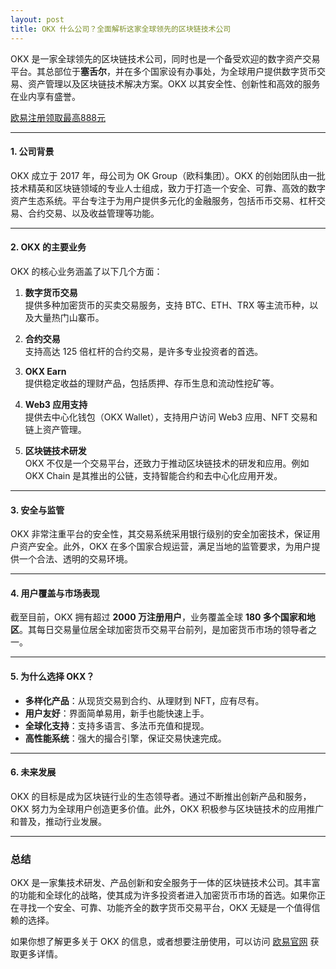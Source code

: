 ```yaml
---
layout: post
title: OKX 什么公司？全面解析这家全球领先的区块链技术公司
---
```

OKX 是一家全球领先的区块链技术公司，同时也是一个备受欢迎的数字资产交易平台。其总部位于**塞舌尔**，并在多个国家设有办事处，为全球用户提供数字货币交易、资产管理以及区块链技术解决方案。OKX 以其安全性、创新性和高效的服务在业内享有盛誉。

<a class="register-button" href="#">欧易注册领取最高888元</a>

---

#### 1. **公司背景**
OKX 成立于 2017 年，母公司为 OK Group（欧科集团）。OKX 的创始团队由一批技术精英和区块链领域的专业人士组成，致力于打造一个安全、可靠、高效的数字资产生态系统。平台专注于为用户提供多元化的金融服务，包括币币交易、杠杆交易、合约交易、以及收益管理等功能。

---

#### 2. **OKX 的主要业务**
OKX 的核心业务涵盖了以下几个方面：

1. **数字货币交易**  
   提供多种加密货币的买卖交易服务，支持 BTC、ETH、TRX 等主流币种，以及大量热门山寨币。

2. **合约交易**  
   支持高达 125 倍杠杆的合约交易，是许多专业投资者的首选。

3. **OKX Earn**  
   提供稳定收益的理财产品，包括质押、存币生息和流动性挖矿等。

4. **Web3 应用支持**  
   提供去中心化钱包（OKX Wallet），支持用户访问 Web3 应用、NFT 交易和链上资产管理。

5. **区块链技术研发**  
   OKX 不仅是一个交易平台，还致力于推动区块链技术的研发和应用。例如 OKX Chain 是其推出的公链，支持智能合约和去中心化应用开发。

---

#### 3. **安全与监管**
OKX 非常注重平台的安全性，其交易系统采用银行级别的安全加密技术，保证用户资产安全。此外，OKX 在多个国家合规运营，满足当地的监管要求，为用户提供一个合法、透明的交易环境。

---

#### 4. **用户覆盖与市场表现**
截至目前，OKX 拥有超过 **2000 万注册用户**，业务覆盖全球 **180 多个国家和地区**。其每日交易量位居全球加密货币交易平台前列，是加密货币市场的领导者之一。

---

#### 5. **为什么选择 OKX？**
- **多样化产品**：从现货交易到合约、从理财到 NFT，应有尽有。
- **用户友好**：界面简单易用，新手也能快速上手。
- **全球化支持**：支持多语言、多法币充值和提现。
- **高性能系统**：强大的撮合引擎，保证交易快速完成。

---

#### 6. **未来发展**
OKX 的目标是成为区块链行业的生态领导者。通过不断推出创新产品和服务，OKX 努力为全球用户创造更多价值。此外，OKX 积极参与区块链技术的应用推广和普及，推动行业发展。

---

### 总结
OKX 是一家集技术研发、产品创新和安全服务于一体的区块链技术公司。其丰富的功能和全球化的战略，使其成为许多投资者进入加密货币市场的首选。如果你正在寻找一个安全、可靠、功能齐全的数字货币交易平台，OKX 无疑是一个值得信赖的选择。

如果你想了解更多关于 OKX 的信息，或者想要注册使用，可以访问 <a class="register-button" href="#">欧易官网</a> 获取更多详情。